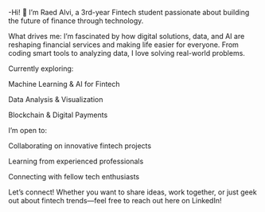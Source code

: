 -Hi! 👋 I’m Raed Alvi, a 3rd-year Fintech student passionate about building the future of finance through technology.

What drives me:
I’m fascinated by how digital solutions, data, and AI are reshaping financial services and making life easier for everyone. From coding smart tools to analyzing data, I love solving real-world problems.

Currently exploring:

Machine Learning & AI for Fintech

Data Analysis & Visualization

Blockchain & Digital Payments

I’m open to:

Collaborating on innovative fintech projects

Learning from experienced professionals

Connecting with fellow tech enthusiasts

Let’s connect!
Whether you want to share ideas, work together, or just geek out about fintech trends—feel free to reach out here on LinkedIn!
